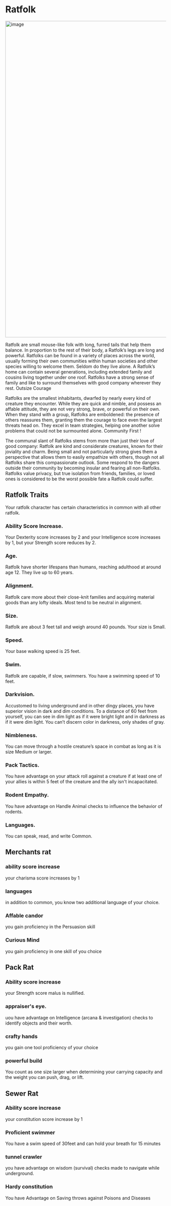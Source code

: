 # Ratfolk
<img width="772" height="988" alt="image" src="https://github.com/user-attachments/assets/a9068c95-f386-4e37-a51e-91c25d870785" />

Ratfolk are small mouse-like folk with long, furred tails that help them balance. In proportion to the rest of their body, a Ratfolk’s legs are long and powerful. Ratfolks can be found in a variety of places across the world, usually forming their own communities within human societies and other species willing to welcome them. Seldom do they live alone. A Ratfolk’s home can contain several generations, including extended family and cousins living together under one roof. Ratfolks have a strong sense of family and like to surround themselves with good company wherever they rest.
Outsize Courage

Ratfolks are the smallest inhabitants, dwarfed by nearly every kind of creature they encounter. While they are quick and nimble, and possess an affable attitude, they are not very strong, brave, or powerful on their own. When they stand with a group, Ratfolks are emboldened: the presence of others reassures them, granting them the courage to face even the largest threats head on. They excel in team strategies, helping one another solve problems that could not be surmounted alone.
Community First !

The communal slant of Ratfolks stems from more than just their love of good company: Ratfolk are kind and considerate creatures, known for their joviality and charm. Being small and not particularly strong gives them a perspective that allows them to easily empathize with others, though not all Ratfolks share this compassionate outlook. Some respond to the dangers outside their community by becoming insular and fearing all non-Ratfolks. Ratfolks value privacy, but true isolation from friends, families, or loved ones is considered to be the worst possible fate a Ratfolk could suffer.

## Ratfolk Traits

Your ratfolk character has certain characteristics in common with all other ratfolk.

### Ability Score Increase. 
Your Dexterity score increases by 2 and your Intelligence score increases by 1, but your Strength score reduces by 2.

### Age. 
 Ratfolk have shorter lifespans than humans, reaching adulthood at around age 12. They live up to 60 years.

### Alignment. 
 Ratfolk care more about their close-knit families and acquiring material goods than any lofty ideals. Most tend to be neutral in alignment.

### Size. 
 Ratfolk are about 3 feet tall and weigh around 40 pounds. Your size is Small.

### Speed. 
 Your base walking speed is 25 feet.

### Swim. 
 Ratfolk are capable, if slow, swimmers. You have a swimming speed of 10 feet.

### Darkvision. 
 Accustomed to living underground and in other dingy places, you have superior vision in dark and dim conditions. To a distance of 60 feet from yourself, you can see in dim light as if it were bright light and in darkness as if it were dim light. You can’t discern color in darkness, only shades of gray.

### Nimbleness. 
 You can move through a hostile creature’s space in combat as long as it is size Medium or larger.

### Pack Tactics. 
 You have advantage on your attack roll against a creature if at least one of your allies is within 5 feet of the creature and the ally isn't incapacitated.

### Rodent Empathy. 
 You have advantage on Handle Animal checks to influence the behavior of rodents.

### Languages. 
 You can speak, read, and write Common.

## Merchants rat

### ability score increase
your charisma score increases by 1

### languages
in addition to common, you know two additional language of your choice.

### Affable candor
you gain  proficiency in the Persuasion skill

### Curious Mind
you gain proficiency in one skill of you choice


## Pack Rat

### Ability score increase
your Strength score malus is nullified.

### appraiser's eye.
uou have advantage on Intelligence (arcana & investigation) checks to identify objects and their worth.

### crafty hands
you gain one tool proficiency of your choice

### powerful build 
You count as one size larger when determining your carrying capacity and the weight you can push, drag, or lift.

## Sewer Rat

### Ability score increase
your constitution score increase by 1

### Proficient swimmer
You have a swim speed of 30feet and can hold your breath for 15 minutes

### tunnel crawler
you have advantage on wisdom (survival) checks made to navigate while underground.

### Hardy constitution
You have Advantage on Saving throws against Poisons and Diseases
